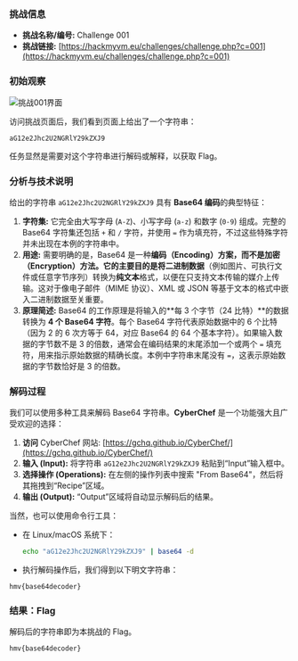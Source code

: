 ### 挑战信息

*   **挑战名称/编号:** Challenge 001
*   **挑战链接:** [https://hackmyvm.eu/challenges/challenge.php?c=001](https://hackmyvm.eu/challenges/challenge.php?c=001)

### 初始观察

![挑战001界面](https://cdn.jsdelivr.net/gh/7r1UMPH/7r1UMPH.github.io@main/static/image/20250502145552213.png)

访问挑战页面后，我们看到页面上给出了一个字符串：

```
aG12e2Jhc2U2NGRlY29kZXJ9
```


任务显然是需要对这个字符串进行解码或解释，以获取 Flag。

### 分析与技术说明

给出的字符串 `aG12e2Jhc2U2NGRlY29kZXJ9` 具有 **Base64 编码**的典型特征：

1.  **字符集:** 它完全由大写字母 (`A-Z`)、小写字母 (`a-z`) 和数字 (`0-9`) 组成。完整的 Base64 字符集还包括 `+` 和 `/` 字符，并使用 `=` 作为填充符，不过这些特殊字符并未出现在本例的字符串中。
2.  **用途:** 需要明确的是，Base64 是一种**编码（Encoding）**方案，而不是**加密（Encryption）**方法。它的主要目的是将**二进制数据**（例如图片、可执行文件或任意字节序列）转换为**纯文本**格式，以便在只支持文本传输的媒介上传输。这对于像电子邮件（MIME 协议）、XML 或 JSON 等基于文本的格式中嵌入二进制数据至关重要。
3.  **原理简述:** Base64 的工作原理是将输入的**每 3 个字节（24 比特）**的数据转换为 **4 个 Base64 字符**。每个 Base64 字符代表原始数据中的 6 个比特（因为 2 的 6 次方等于 64，对应 Base64 的 64 个基本字符）。如果输入数据的字节数不是 3 的倍数，通常会在编码结果的末尾添加一个或两个 `=` 填充符，用来指示原始数据的精确长度。本例中字符串末尾没有 `=`，这表示原始数据的字节数恰好是 3 的倍数。

### 解码过程

我们可以使用多种工具来解码 Base64 字符串。**CyberChef** 是一个功能强大且广受欢迎的选择：

1.  **访问** CyberChef 网站: [https://gchq.github.io/CyberChef/](https://gchq.github.io/CyberChef/)
2.  **输入 (Input):** 将字符串 `aG12e2Jhc2U2NGRlY29kZXJ9` 粘贴到“Input”输入框中。
3.  **选择操作 (Operations):** 在左侧的操作列表中搜索 "From Base64"，然后将其拖拽到“Recipe”区域。
4.  **输出 (Output):** “Output”区域将自动显示解码后的结果。

当然，也可以使用命令行工具：

*   在 Linux/macOS 系统下：
    ```bash
    echo "aG12e2Jhc2U2NGRlY29kZXJ9" | base64 -d
    ```
* 执行解码操作后，我们得到以下明文字符串：

```
hmv{base64decoder}
```

### 结果：Flag

解码后的字符串即为本挑战的 Flag。

```
hmv{base64decoder}
```
